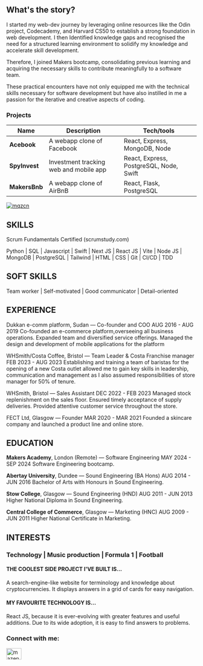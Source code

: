 ## What's the story?

I started my web-dev journey by leveraging online resources like the Odin project, Codecademy, and Harvard CS50 to establish a strong foundation in web development. I then Identified knowledge gaps and recognised the need for a structured learning environment to solidify my knowledge and accelerate skill development.

Therefore, I joined Makers bootcamp, consolidating previous learning and acquiring the necessary skills to contribute meaningfully to a software team.


These practical encounters have not only equipped me with the technical skills necessary for software development but have also instilled in me a passion for the iterative and creative aspects of coding.

<h3>Projects</h3>

| Name                         | Description                | Tech/tools        |
| ---------------------------- | -----------------          | ----------------- |
| **Acebook**                  | A webapp clone of Facebook | React, Express, MongoDB, Node |
| **SpyInvest**                | Investment tracking web and mobile app | React, Express, PostgreSQL, Node, Swift |
| **MakersBnb**                | A webapp clone of AirBnB   | React, Flask, PostgreSQL |

<p align="left"> <a href="https://github.com/mqzcn/github-profile-trophy"><img src="https://github-profile-trophy.vercel.app/?username=mqzcn" alt="mqzcn" /></a> </p>

## SKILLS
Scrum Fundamentals Certified (scrumstudy.com)

Python | SQL | Javascript | Swift | Next JS | React JS | Vite | Node JS | MongoDB | PostgreSQL | Tailwind | HTML | CSS | Git | CI/CD | TDD

## SOFT SKILLS
Team worker | Self-motivated | Good communicator | Detail-oriented

## EXPERIENCE
Dukkan e-comm platform, Sudan — Co-founder and COO AUG 2016 - AUG 2019
Co-founded an e-commerce platform,overseeing all business operations. Expanded team and diversified service offerings. Managed the design and development of mobile applications for the platform

WHSmith/Costa Coffee, Bristol — Team Leader & Costa Franchise manager
FEB 2023 - AUG 2023
Establishing and training a team of baristas for the opening of a new Costa outlet allowed me to gain key skills in leadership, communication and management as I also assumed responsibilities of store manager for 50% of tenure.

WHSmith, Bristol — Sales Assistant
DEC 2022 - FEB 2023
Managed stock replenishment on the sales floor. Ensured timely acceptance of supply deliveries. Provided attentive customer service throughout the store.

FECT Ltd, Glasgow — Founder
MAR 2020 - MAR 2021
Founded a skincare company and launched a product line and online store.


## EDUCATION
**Makers Academy**, London (Remote) — Software Engineering
MAY 2024 - SEP 2024
Software Engineering bootcamp.

**Abertay University**, Dundee — Sound Engineering (BA Hons)
AUG 2014 - JUN 2016
Bachelor of Arts with Honours in Sound Engineering.

**Stow College**, Glasgow — Sound Engineering (HND)
AUG 2011 - JUN 2013
Higher National Diploma in Sound Engineering.

**Central College of Commerce**, Glasgow — Marketing (HNC)
AUG 2009 - JUN 2011
Higher National Certificate in Marketing.

## INTERESTS
### Technology | Music production | Formula 1 | Football


#### THE COOLEST SIDE PROJECT I'VE BUILT IS...

A search-engine-like website for terminology and knowledge about cryptocurrencies. It displays answers in a grid of cards for easy navigation.

#### MY FAVOURITE TECHNOLOGY IS...

React JS, because it is ever-evolving with greater features and useful additions. Due to its wide adoption, it is easy to find answers to problems.


<h3 align="left">Connect with me:</h3>
<p align="left">
<a href="https://linkedin.com/in/mazen-magzoub" target="blank"><img align="center" src="https://raw.githubusercontent.com/rahuldkjain/github-profile-readme-generator/master/src/images/icons/Social/linked-in-alt.svg" alt="mazen-magzoub" height="30" width="40" /></a>
</p>
